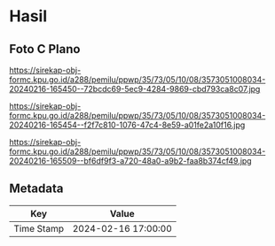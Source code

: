 # Hasil

## Foto C Plano

https://sirekap-obj-formc.kpu.go.id/a288/pemilu/ppwp/35/73/05/10/08/3573051008034-20240216-165450--72bcdc69-5ec9-4284-9869-cbd793ca8c07.jpg

https://sirekap-obj-formc.kpu.go.id/a288/pemilu/ppwp/35/73/05/10/08/3573051008034-20240216-165454--f2f7c810-1076-47c4-8e59-a01fe2a10f16.jpg

https://sirekap-obj-formc.kpu.go.id/a288/pemilu/ppwp/35/73/05/10/08/3573051008034-20240216-165509--bf6df9f3-a720-48a0-a9b2-faa8b374cf49.jpg


## Metadata

| Key        | Value               |
| ---------- | ------------------- |
| Time Stamp | 2024-02-16 17:00:00 |



